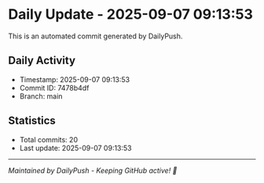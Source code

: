 # Daily Update - 2025-09-07 09:13:53

This is an automated commit generated by DailyPush.

## Daily Activity
- Timestamp: 2025-09-07 09:13:53
- Commit ID: 7478b4df
- Branch: main

## Statistics
- Total commits: 20
- Last update: 2025-09-07 09:13:53

---
*Maintained by DailyPush - Keeping GitHub active! 🚀*
